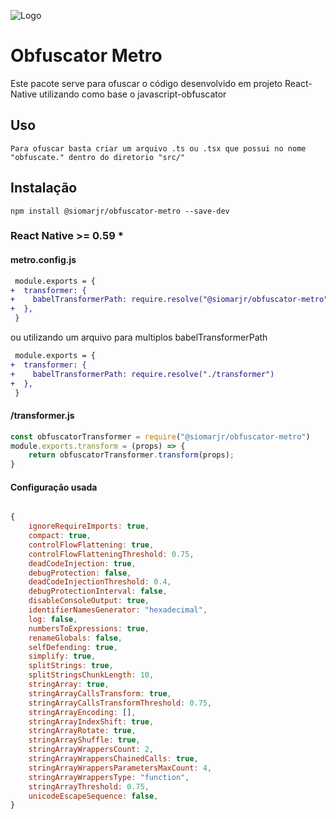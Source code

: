 
![Logo](https://cms-assets.tutsplus.com/cdn-cgi/image/width=630/uploads/users/23/posts/27008/image/how-to-mentally-reset-your-brain.jpg)

# Obfuscator Metro

Este pacote serve para ofuscar o código desenvolvido em projeto React-Native utilizando como base o javascript-obfuscator

## Uso

    Para ofuscar basta criar um arquivo .ts ou .tsx que possui no nome "obfuscate." dentro do diretorio "src/"

## Instalação

    npm install @siomarjr/obfuscator-metro --save-dev

### React Native >= 0.59 *

#### metro.config.js

```diff
 module.exports = {
+  transformer: {
+    babelTransformerPath: require.resolve("@siomarjr/obfuscator-metro")
+  },
 }
```

ou utilizando um arquivo para multiplos babelTransformerPath

```diff
 module.exports = {
+  transformer: {
+    babelTransformerPath: require.resolve("./transformer")
+  },
 }
```

#### /transformer.js

```js
const obfuscatorTransformer = require("@siomarjr/obfuscator-metro")
module.exports.transform = (props) => {
    return obfuscatorTransformer.transform(props);
}
```

#### Configuração usada

```js

{
    ignoreRequireImports: true,
    compact: true,
    controlFlowFlattening: true,
    controlFlowFlatteningThreshold: 0.75,
    deadCodeInjection: true,
    debugProtection: false,
    deadCodeInjectionThreshold: 0.4,
    debugProtectionInterval: false,
    disableConsoleOutput: true,
    identifierNamesGenerator: "hexadecimal",
    log: false,
    numbersToExpressions: true,
    renameGlobals: false,
    selfDefending: true,
    simplify: true,
    splitStrings: true,
    splitStringsChunkLength: 10,
    stringArray: true,
    stringArrayCallsTransform: true,
    stringArrayCallsTransformThreshold: 0.75,
    stringArrayEncoding: [], 
    stringArrayIndexShift: true,
    stringArrayRotate: true,
    stringArrayShuffle: true,
    stringArrayWrappersCount: 2,
    stringArrayWrappersChainedCalls: true,
    stringArrayWrappersParametersMaxCount: 4,
    stringArrayWrappersType: "function",
    stringArrayThreshold: 0.75,
    unicodeEscapeSequence: false,
}
```